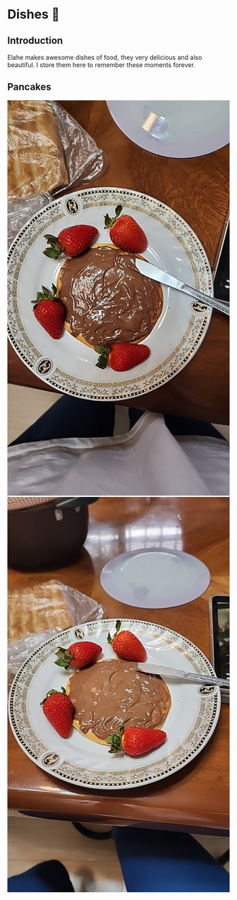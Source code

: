 # Dishes 🥘

## Introduction

Elahe makes awesome dishes of food, they very delicious and also beautiful.
I store them here to remember these moments forever.

## Pancakes

<p align="center">
  <img alt="pancake-1" src="./pancake/IMG_20230410_174913_789.jpg">
  <img alt="pancake-2" src="./pancake/IMG_20230410_174930_621.jpg">
</p>
